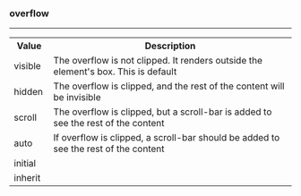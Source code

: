 ### overflow
---

<div class="w3-responsive">
<table class="w3-table-all notranslate">
  <tbody><tr>
    <th style="width:14%">Value</th>
    <th>Description</th>
  </tr>
  <tr>
    <td>visible</td>
    <td>The overflow is not clipped. It renders outside the element's box. This is default</td>
  </tr>
  <tr>
    <td>hidden</td>
    <td>The overflow is clipped, and the rest of the content&nbsp;will be invisible</td>
  </tr>
  <tr>
    <td>scroll</td>
    <td>The overflow is clipped, but a scroll-bar is added to see the rest of the content</td>
  </tr>
  <tr>
    <td>auto</td>
    <td>If overflow is clipped, a
      scroll-bar should be added to see the rest of the content</td>
  </tr>
  <tr>
    <td>initial</td>
    </tr>
  <tr>
    <td>inherit</td>
  <td></td>
    </tr>
</tbody></table>
</div>
